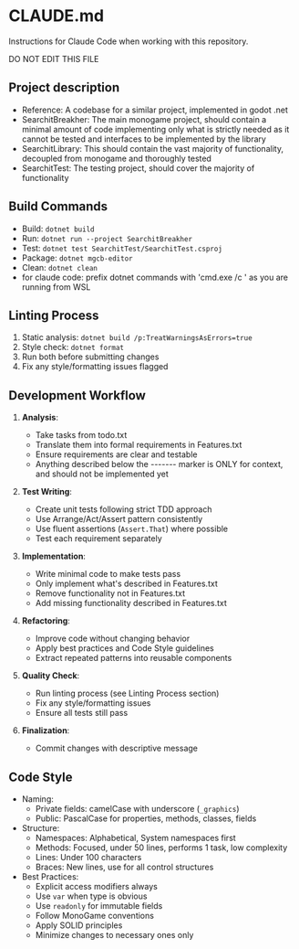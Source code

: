 # CLAUDE.md

Instructions for Claude Code when working with this repository.

DO NOT EDIT THIS FILE

## Project description
- Reference: A codebase for a similar project, implemented in godot .net
- SearchitBreakher: The main monogame project, should contain a minimal amount of code implementing only what is strictly needed as it cannot be tested and interfaces to be implemented by the library
- SearchitLibrary: This should contain the vast majority of functionality, decoupled from monogame and thoroughly tested
- SearchitTest: The testing project, should cover the majority of functionality

## Build Commands
- Build: `dotnet build`
- Run: `dotnet run --project SearchitBreakher`
- Test: `dotnet test SearchitTest/SearchitTest.csproj`
- Package: `dotnet mgcb-editor`
- Clean: `dotnet clean`
- for claude code: prefix dotnet commands with 'cmd.exe /c ' as you are running from WSL

## Linting Process
1. Static analysis: `dotnet build /p:TreatWarningsAsErrors=true`
2. Style check: `dotnet format`
3. Run both before submitting changes
4. Fix any style/formatting issues flagged

## Development Workflow
1. **Analysis**: 
   - Take tasks from todo.txt
   - Translate them into formal requirements in Features.txt
   - Ensure requirements are clear and testable
   - Anything described below the ------- marker is ONLY for context, and should not be implemented yet

2. **Test Writing**:
   - Create unit tests following strict TDD approach
   - Use Arrange/Act/Assert pattern consistently
   - Use fluent assertions (`Assert.That`) where possible
   - Test each requirement separately

3. **Implementation**:
   - Write minimal code to make tests pass
   - Only implement what's described in Features.txt
   - Remove functionality not in Features.txt
   - Add missing functionality described in Features.txt

4. **Refactoring**:
   - Improve code without changing behavior
   - Apply best practices and Code Style guidelines
   - Extract repeated patterns into reusable components

5. **Quality Check**:
   - Run linting process (see Linting Process section)
   - Fix any style/formatting issues
   - Ensure all tests still pass

6. **Finalization**:
   - Commit changes with descriptive message

## Code Style
- Naming:
  - Private fields: camelCase with underscore (`_graphics`)
  - Public: PascalCase for properties, methods, classes, fields
- Structure:
  - Namespaces: Alphabetical, System namespaces first
  - Methods: Focused, under 50 lines, performs 1 task, low complexity
  - Lines: Under 100 characters
  - Braces: New lines, use for all control structures
- Best Practices:
  - Explicit access modifiers always
  - Use `var` when type is obvious
  - Use `readonly` for immutable fields
  - Follow MonoGame conventions
  - Apply SOLID principles
  - Minimize changes to necessary ones only
